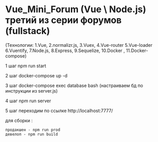 # Vue_Mini_Forum (Vue \ Node.js) третий из серии форумов (fullstack)

(Технологии: 1.Vue, 2.normalizr.js, 3.Vuex, 4.Vue-router 5.Vue-loader 6.Vuentify, 7.Node.js, 8.Express, 9.Sequelize, 10.Docker , 11.Docker-compose)

1 шаг npm run start

2 шаг  docker-compose up -d

3 шаг  docker-compose exec database bash (настраиваем бд по инструкции из server.js)

4 шаг npm run server 

5 шаг переходим по ссылке http://localhost:7777/

для сборки :
```
продакшен - npm run prod
девелоп - npm run build
```
